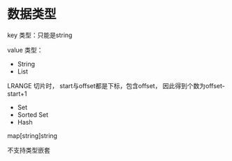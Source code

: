# 数据类型

key 类型：只能是string

value 类型：

* String
* List

LRANGE  切片时， start与offset都是下标，包含offset，  因此得到个数为offset-start+1
* Set
* Sorted Set
* Hash

map[string]string

不支持类型嵌套